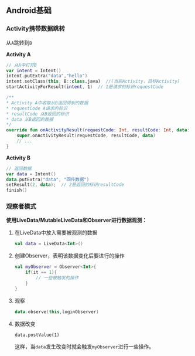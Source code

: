 ## Android基础

### Activity携带数据跳转

从`A`跳转到`B`

**Activity A**

```kotlin
// 从A中打开B
var intent = Intent() 
intent.putExtra("data","hello")
intent.setClass(this, B::class.java)  //(当前Activity，目标Activity)  
startActivityForResult(intent, 1)  // 1是请求的标识requestCode
```

```kotlin
/**
* Activity A中收取从B返回得到的数据
* requestCode A请求的标识
* resultCode 从B返回的标识
* data 从B返回的数据
*/
override fun onActivityResult(requestCode: Int, resultCode: Int, data: Intent?) {
	super.onActivityResult(requestCode, resultCode, data)
    // ...
}
```

**Activity B**

```kotlin
// 返回数据
var data = Intent()
data.putExtra("data", "回传数据")
setResult(2, data);  // 2是返回的标识resultCode
finish()
```



### 观察者模式

**使用LiveData/MutableLiveData和Observer进行数据观测：**

1. 在LiveData中放入需要被观测的数据

   ```kotlin
   val data = LiveData<Int>()
   ```

2. 创建Observer，表明该数据变化后要进行的操作

   ```kotlin
   val myObserver = Observer<Int>{
       if(it == 1){
           // 一些被触发的操作
       }
   }
   ```

3. 观察

   ```kotlin
   data.observe(this,loginObserver)
   ```

4. 数据改变

   ```
   data.postValue(1)
   ```

   这样，当`data`发生改变时就会触发`myObserver`进行一些操作。

